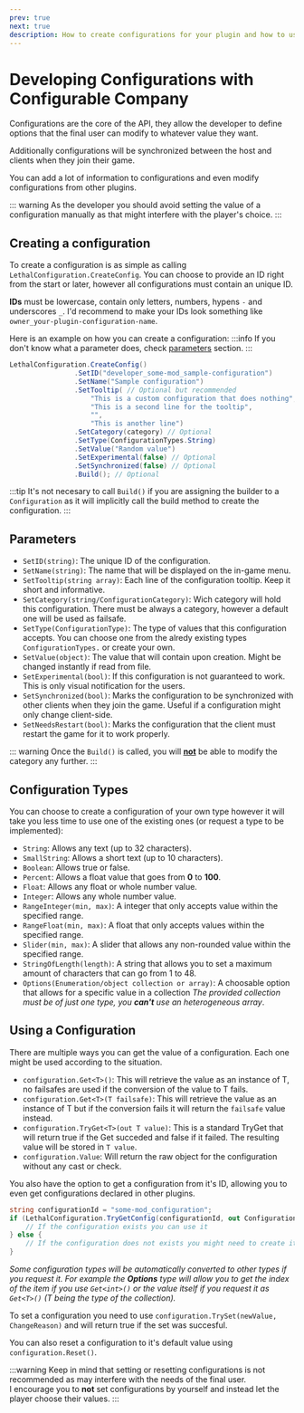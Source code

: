 ```yaml
---
prev: true
next: true
description: How to create configurations for your plugin and how to use them.
---
```


# Developing Configurations with Configurable Company

Configurations are the core of the API, they allow the developer to define options that the final user can modify to whatever value they want.

Additionally configurations will be synchronized between the host and clients when they join their game.

You can add a lot of information to configurations and even modify configurations from other plugins.

::: warning
As the developer you should avoid setting the value of a configuration manually as that might interfere with the player's choice.
:::

## Creating a configuration

To create a configuration is as simple as calling `LethalConfiguration.CreateConfig`. You can choose to provide an ID right from the start or later, however all configurations must contain an unique ID.

**IDs** must be lowercase, contain only letters, numbers, hypens `-` and underscores `_`. I'd recommend to make your IDs look something like `owner_your-plugin-configuration-name`.

Here is an example on how you can create a configuration:
:::info
If you don't know what a parameter does, check [parameters](#parameters) section.
:::

```csharp
LethalConfiguration.CreateConfig()
                .SetID("developer_some-mod_sample-configuration")
                .SetName("Sample configuration")
                .SetTooltip( // Optional but recommended
                    "This is a custom configuration that does nothing",
                    "This is a second line for the tooltip",
                    "",
                    "This is another line")
                .SetCategory(category) // Optional
                .SetType(ConfigurationTypes.String)
                .SetValue("Random value")
                .SetExperimental(false) // Optional
                .SetSynchronized(false) // Optional
                .Build(); // Optional
```

:::tip
It's not necesary to call `Build()` if you are assigning the builder to a `Configuration` as it will implicitly call the build method to create the configuration.
:::

## Parameters

-   `SetID(string)`: The unique ID of the configuration.
-   `SetName(string)`: The name that will be displayed on the in-game menu.
-   `SetTooltip(string array)`: Each line of the configuration tooltip. Keep it short and informative.
-   `SetCategory(string/ConfigurationCategory)`: Wich category will hold this configuration. There must be always a category, however a default one will be used as failsafe.
-   `SetType(ConfigurationType)`: The type of values that this configuration accepts. You can choose one from the alredy existing types `ConfigurationTypes.` or create your own.
-   `SetValue(object)`: The value that will contain upon creation. Might be changed instantly if read from file.
-   `SetExperimental(bool)`: If this configuration is not guaranteed to work. This is only visual notification for the users.
-   `SetSynchronized(bool)`: Marks the configuration to be synchronized with other clients when they join the game. Useful if a configuration might only change client-side.
-   `SetNeedsRestart(bool)`: Marks the configuration that the client must restart the game for it to work properly.

::: warning
Once the `Build()` is called, you will <u>**not**</u> be able to modify the category any further.
:::

## Configuration Types

You can choose to create a configuration of your own type however it will take you less time to use one of the existing ones (or request a type to be implemented):

-   `String`: Allows any text (up to 32 characters).
-   `SmallString`: Allows a short text (up to 10 characters).
-   `Boolean`: Allows true or false.
-   `Percent`: Allows a float value that goes from **0** to **100**.
-   `Float`: Allows any float or whole number value.
-   `Integer`: Allows any whole number value.
-   `RangeInteger(min, max)`: A integer that only accepts value within the specified range.
-   `RangeFloat(min, max)`: A float that only accepts values within the specified range.
-   `Slider(min, max)`: A slider that allows any non-rounded value within the specified range.
-   `StringOfLength(length)`: A string that allows you to set a maximum amount of characters that can go from 1 to 48.
-   `Options(Enumeration/object collection or array)`: A choosable option that allows for a specific value in a collection _The provided collection must be of just one type, you **can't** use an heterogeneous array_.

## Using a Configuration

There are multiple ways you can get the value of a configuration. Each one might be used according to the situation.

-   `configuration.Get<T>()`: This will retrieve the value as an instance of T, no failsafes are used if the conversion of the value to T fails.
-   `configuration.Get<T>(T failsafe)`: This will retrieve the value as an instance of T but if the conversion fails it will return the `failsafe` value instead.
-   `configuration.TryGet<T>(out T value)`: This is a standard TryGet that will return true if the Get succeded and false if it failed. The resulting value will be stored in `T value`.
-   `configuration.Value`: Will return the raw object for the configuration without any cast or check.

You also have the option to get a configuration from it's ID, allowing you to even get configurations declared in other plugins.

```csharp
string configurationId = "some-mod_configuration";
if (LethalConfiguration.TryGetConfig(configurationId, out Configuration category)) {
    // If the configuration exists you can use it
} else {
    // If the configuration does not exists you might need to create it
}
```

_Some configuration types will be automatically converted to other types if you request it. For example the **Options** type will allow you to get the index of the item if you use `Get<int>()` or the value itself if you request it as `Get<T>()` (T being the type of the collection)._

To set a configuration you need to use `configuration.TrySet(newValue, ChangeReason)` and will return true if the set was succesful.

You can also reset a configuration to it's default value using `configuration.Reset()`.

:::warning
Keep in mind that setting or resetting configurations is not recommended as may interfere with the needs of the final user.  
I encourage you to **not** set configurations by yourself and instead let the player choose their values.
:::
